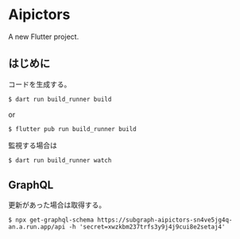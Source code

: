# Aipictors

A new Flutter project.

## はじめに

コードを生成する。

```bash
$ dart run build_runner build
```

or

```bash
$ flutter pub run build_runner build
```

監視する場合は

```bash
$ dart run build_runner watch
```

## GraphQL

更新があった場合は取得する。

```
$ npx get-graphql-schema https://subgraph-aipictors-sn4ve5jg4q-an.a.run.app/api -h 'secret=xwzkbm237trfs3y9j4j9cui8e2setaj4'
```
